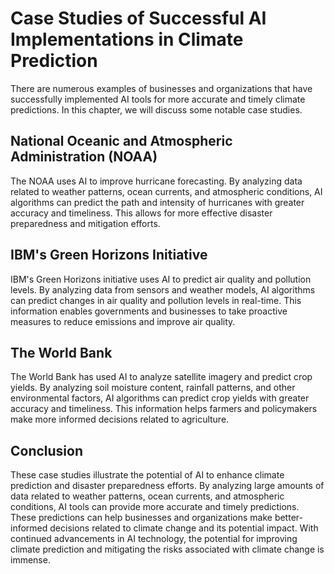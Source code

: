 Case Studies of Successful AI Implementations in Climate Prediction
================================================================================================================================================

There are numerous examples of businesses and organizations that have successfully implemented AI tools for more accurate and timely climate predictions. In this chapter, we will discuss some notable case studies.

National Oceanic and Atmospheric Administration (NOAA)
------------------------------------------------------

The NOAA uses AI to improve hurricane forecasting. By analyzing data related to weather patterns, ocean currents, and atmospheric conditions, AI algorithms can predict the path and intensity of hurricanes with greater accuracy and timeliness. This allows for more effective disaster preparedness and mitigation efforts.

IBM's Green Horizons Initiative
-------------------------------

IBM's Green Horizons initiative uses AI to predict air quality and pollution levels. By analyzing data from sensors and weather models, AI algorithms can predict changes in air quality and pollution levels in real-time. This information enables governments and businesses to take proactive measures to reduce emissions and improve air quality.

The World Bank
--------------

The World Bank has used AI to analyze satellite imagery and predict crop yields. By analyzing soil moisture content, rainfall patterns, and other environmental factors, AI algorithms can predict crop yields with greater accuracy and timeliness. This information helps farmers and policymakers make more informed decisions related to agriculture.

Conclusion
----------

These case studies illustrate the potential of AI to enhance climate prediction and disaster preparedness efforts. By analyzing large amounts of data related to weather patterns, ocean currents, and atmospheric conditions, AI tools can provide more accurate and timely predictions. These predictions can help businesses and organizations make better-informed decisions related to climate change and its potential impact. With continued advancements in AI technology, the potential for improving climate prediction and mitigating the risks associated with climate change is immense.
